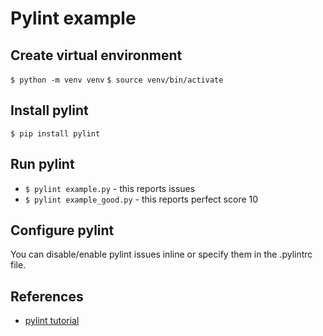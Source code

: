 # Pylint example

## Create virtual environment

`$ python -m venv venv`
`$ source venv/bin/activate`

## Install pylint

`$ pip install pylint`

## Run pylint

* `$ pylint example.py` - this reports issues
* `$ pylint example_good.py` - this reports perfect score 10

## Configure pylint

You can disable/enable pylint issues inline or specify them in the .pylintrc
file.

## References

* [pylint tutorial](https://www.youtube.com/watch?v=fFY5103p5-c&ab_channel=RealPython)





